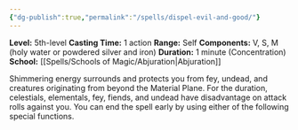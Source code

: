 ```yaml
---
{"dg-publish":true,"permalink":"/spells/dispel-evil-and-good/"}
---
```


**Level:** 5th-level
**Casting Time:** 1 action
**Range:** Self
**Components:** V, S, M (holy water or powdered silver and iron)
**Duration:** 1 minute (Concentration)
**School:** [[Spells/Schools of Magic/Abjuration\|Abjuration]]

Shimmering energy surrounds and protects you from fey, undead, and creatures originating from beyond the Material Plane. For the duration, celestials, elementals, fey, fiends, and undead have disadvantage on attack rolls against you.
You can end the spell early by using either of the following special functions.